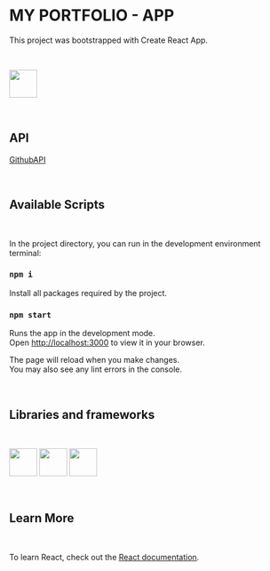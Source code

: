 # MY PORTFOLIO - APP

This project was bootstrapped with Create React App.

<br>

[<img src="https://user-images.githubusercontent.com/104093060/188332480-5ceefa9c-1f6c-4c11-b4c5-17c95d27e0dd.png" width=50>](https://reactjs.org/)

<br>

## API

[GithubAPI](https://docs.github.com/en/rest/metrics/statistics)

<br>

## Available Scripts

<br>

In the project directory, you can run in the development environment terminal:

### `npm i`

Install all packages required by the project.

### `npm start`

Runs the app in the development mode.\
Open [http://localhost:3000](http://localhost:3000) to view it in your browser.

The page will reload when you make changes.\
You may also see any lint errors in the console.

<br>

## Libraries and frameworks

<br>

[<img src="https://mmcgbl-1cc8f.kxcdn.com/wp-content/uploads/2022/03/react-bootstrap.png" width=50>](https://react-bootstrap.github.io)
[<img src="https://avatars.githubusercontent.com/u/10342521?s=280&v=4" width=50>](https://react-chartjs-2.js.org)
[<img src="https://www.emailjs.com/logo.png" width=50>](https://www.emailjs.com/docs/examples/reactjs/)


<br>

## Learn More

<br>

To learn React, check out the [React documentation](https://reactjs.org/).
